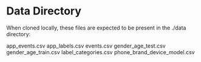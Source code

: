 # Data Directory 

When cloned locally, these files are expected to be present in the ./data directory:

app_events.csv
app_labels.csv
events.csv
gender_age_test.csv
gender_age_train.csv
label_categories.csv
phone_brand_device_model.csv